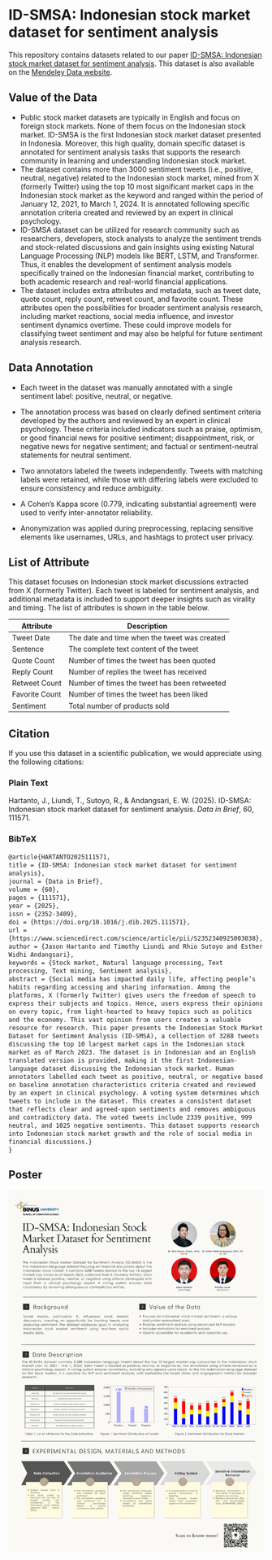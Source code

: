 # ID-SMSA: Indonesian stock market dataset for sentiment analysis

This repository contains datasets related to our paper [ID-SMSA: Indonesian stock market dataset for sentiment analysis](https://doi.org/10.1016/j.dib.2025.111571). This dataset is also available on the [Mendeley Data website](https://doi.org/10.17632/tn4vzs8tdw.3).

## Value of the Data

- Public stock market datasets are typically in English and focus on foreign stock markets. None of them focus on the Indonesian stock market. ID-SMSA is the first Indonesian stock market dataset presented in Indonesia. Moreover, this high quality, domain specific dataset is annotated for sentiment analysis tasks that supports the research community in learning and understanding Indonesian stock market.
- The dataset contains more than 3000 sentiment tweets (i.e., positive, neutral, negative) related to the Indonesian stock market, mined from X (formerly Twitter) using the top 10 most significant market caps in the Indonesian stock market as the keyword and ranged within the period of January 12, 2021, to March 1, 2024. It is annotated following specific annotation criteria created and reviewed by an expert in clinical psychology.
- ID-SMSA dataset can be utilized for research community such as researchers, developers, stock analysts to analyze the sentiment trends and stock-related discussions and gain insights using existing Natural Language Processing (NLP) models like BERT, LSTM, and Transformer. Thus, it enables the development of sentiment analysis models specifically trained on the Indonesian financial market, contributing to both academic research and real-world financial applications.
- The dataset includes extra attributes and metadata, such as tweet date, quote count, reply count, retweet count, and favorite count. These attributes open the possibilities for broader sentiment analysis research, including market reactions, social media influence, and investor sentiment dynamics overtime. These could improve models for classifying tweet sentiment and may also be helpful for future sentiment analysis research.

## Data Annotation

- Each tweet in the dataset was manually annotated with a single sentiment label: positive, neutral, or negative.

- The annotation process was based on clearly defined sentiment criteria developed by the authors and reviewed by an expert in clinical psychology. These criteria included indicators such as praise, optimism, or good financial news for positive sentiment; disappointment, risk, or negative news for negative sentiment; and factual or sentiment-neutral statements for neutral sentiment.

- Two annotators labeled the tweets independently. Tweets with matching labels were retained, while those with differing labels were excluded to ensure consistency and reduce ambiguity.

- A Cohen’s Kappa score (0.779, indicating substantial agreement) were used to verify inter-annotator reliability.

- Anonymization was applied during preprocessing, replacing sensitive elements like usernames, URLs, and hashtags to protect user privacy.

## List of Attribute

This dataset focuses on Indonesian stock market discussions extracted from X (formerly Twitter). Each tweet is labeled for sentiment analysis, and additional metadata is included to support deeper insights such as virality and timing. The list of attributes is shown in the table below.

| Attribute      | Description                                  |
| -------------- | -------------------------------------------- |
| Tweet Date     | The date and time when the tweet was created |
| Sentence       | The complete text content of the tweet       |
| Quote Count    | Number of times the tweet has been quoted    |
| Reply Count    | Number of replies the tweet has received     |
| Retweet Count  | Number of times the tweet has been retweeted |
| Favorite Count | Number of times the tweet has been liked     |
| Sentiment      | Total number of products sold                |

## Citation

<!-- Change this -->

If you use this dataset in a scientific publication, we would appreciate using the following citations:

### Plain Text

<!-- Change this -->

Hartanto, J., Liundi, T., Sutoyo, R., & Andangsari, E. W. (2025). ID-SMSA: Indonesian stock market dataset for sentiment analysis. _Data in Brief_, 60, 111571.

### BibTeX

<!-- Change this -->

```
@article{HARTANTO2025111571,
title = {ID-SMSA: Indonesian stock market dataset for sentiment analysis},
journal = {Data in Brief},
volume = {60},
pages = {111571},
year = {2025},
issn = {2352-3409},
doi = {https://doi.org/10.1016/j.dib.2025.111571},
url = {https://www.sciencedirect.com/science/article/pii/S2352340925003038},
author = {Jason Hartanto and Timothy Liundi and Rhio Sutoyo and Esther Widhi Andangsari},
keywords = {Stock market, Natural language processing, Text processing, Text mining, Sentiment analysis},
abstract = {Social media has impacted daily life, affecting people’s habits regarding accessing and sharing information. Among the platforms, X (formerly Twitter) gives users the freedom of speech to express their subjects and topics. Hence, users express their opinions on every topic, from light-hearted to heavy topics such as politics and the economy. This vast opinion from users creates a valuable resource for research. This paper presents the Indonesian Stock Market Dataset for Sentiment Analysis (ID-SMSA), a collection of 3288 tweets discussing the top 10 largest market caps in the Indonesian stock market as of March 2023. The dataset is in Indonesian and an English translated version is provided, making it the first Indonesian-language dataset discussing the Indonesian stock market. Human annotators labelled each tweet as positive, neutral, or negative based on baseline annotation characteristics criteria created and reviewed by an expert in clinical psychology. A voting system determines which tweets to include in the dataset. This creates a consistent dataset that reflects clear and agreed-upon sentiments and removes ambiguous and contradictory data. The voted tweets include 2339 positive, 999 neutral, and 1025 negative sentiments. This dataset supports research into Indonesian stock market growth and the role of social media in financial discussions.}
}
```

## Poster

<!-- Change this -->

![alt text](https://github.com/jasonh14/ID-SMSA/blob/main/Asset/ID-SMSA_Paper_Poster.png?raw=true)
